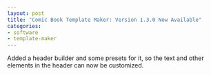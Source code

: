 ```yaml
---
layout: post
title: "Comic Book Template Maker: Version 1.3.0 Now Available"
categories:
- software
- template-maker
---
```


<p>Added a header builder and some presets for it, so the text and other elements in the header can now be customized.</p>

